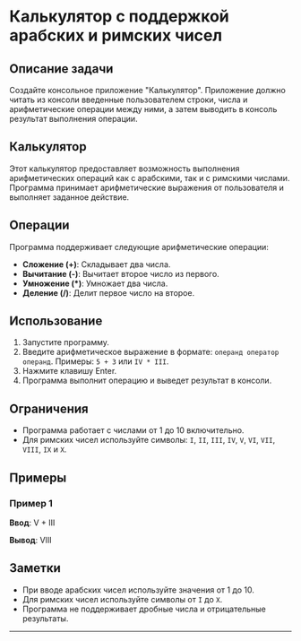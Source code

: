 # Калькулятор с поддержкой арабских и римских чисел

## Описание задачи

Создайте консольное приложение "Калькулятор". Приложение должно читать из консоли введенные пользователем строки, числа и арифметические операции между ними, а затем выводить в консоль результат выполнения операции.

## Калькулятор
Этот калькулятор предоставляет возможность выполнения арифметических операций как с арабскими, так и с римскими числами. Программа принимает арифметические выражения от пользователя и выполняет заданное действие.

## Операции

Программа поддерживает следующие арифметические операции:

- **Сложение (+)**: Складывает два числа.
- **Вычитание (-)**: Вычитает второе число из первого.
- **Умножение (*)**: Умножает два числа.
- **Деление (/)**: Делит первое число на второе.

## Использование

1. Запустите программу.
2. Введите арифметическое выражение в формате: `операнд оператор операнд`. Примеры: `5 + 3` или `IV * III`.
3. Нажмите клавишу Enter.
4. Программа выполнит операцию и выведет результат в консоли.

## Ограничения

- Программа работает с числами от 1 до 10 включительно.
- Для римских чисел используйте символы: `I`, `II`, `III`, `IV`, `V`, `VI`, `VII`, `VIII`, `IX` и `X`.

## Примеры

### Пример 1

**Ввод**:
V + III

**Вывод**:
VIII

## Заметки

- При вводе арабских чисел используйте значения от 1 до 10.
- Для римских чисел используйте символы от `I` до `X`.
- Программа не поддерживает дробные числа и отрицательные результаты.

---
